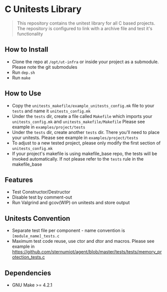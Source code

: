 # C Unitests Library
> This repository contains the unitest library for all C based projects.
  The repository is configured to link with a archive file and test it's functionality

## How to Install
- Clone the repo at `/opt/ut-infra` or inside your project as a submodule. Please note the git submodules
- Run `dep.sh`
- Run `make`

## How to Use 
- Copy the `unitests_makefile/example_unitests_config.mk` file to your `tests` and name it `unitests_config.mk`
- Under the `tests` dir, create a file called `Makefile` which imports your `unitests_config.mk` and `unitests_makefile/Makefile`
  Please see example in `examples/project/tests`
- Under the `tests` dir, create another `tests` dir. There you'll need to place your unitests. Please see example in `examples/project/tests`
- To adjust to a new tested project, please only modify the first section of `unitests_config.mk`
- If your project's makefile is using makefile_base repo, the tests will be invoked automatically. If not please refer to the `tests` rule in the makefile_base
## Features
- Test Constructor/Destructor 
- Disable test by comment-out
- Run Valgrind and gcov(WIP) on unitests and store output

## Unitests Convention
- Separate test file per component - name convention is `[module_name]_tests.c`
- Maximum test code reuse, use ctor and dtor and macros. Please see example in https://github.com/sternumiot/agent/blob/master/tests/tests/memory_protection_tests.c

## Dependencies
- GNU Make >= 4.2.1
